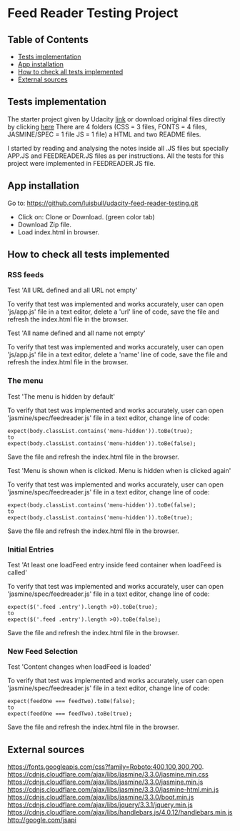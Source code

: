 # Feed Reader Testing Project


## Table of Contents

* [Tests implementation](#tests-implementation)
* [App installation](#app-installation)
* [How to check all tests implemented](#how-to-check-all-tests-implemented)
* [External sources](#external-sources)


## Tests implementation

The starter project given by Udacity [link](https://github.com/udacity/frontend-nanodegree-feedreader.git) or download original files directly by clicking [here](https://github.com/udacity/frontend-nanodegree-feedreader/archive/master.zip) There are 4 folders (CSS = 3 files, FONTS = 4 files, JASMINE/SPEC = 1 file JS = 1 file) a HTML and two README files.

I started by reading and analysing the notes inside all .JS files but specially APP.JS and FEEDREADER.JS files as per instructions.  All the tests for this project were implemented in FEEDREADER.JS file.


## App installation

Go to: https://github.com/luisbull/udacity-feed-reader-testing.git
  - Click on: Clone or Download.  (green color tab)
  - Download Zip file.
  - Load index.html in browser.
  

## How to check all tests implemented

### RSS feeds

Test 'All URL defined and all URL not empty'  

To verify that test was implemented and works accurately, user can open 'js/app.js' file in a text editor, delete a 'url' line of code, save the file and refresh the index.html file in the browser. 


Test 'All name defined and all name not empty'

To verify that test was implemented and works accurately, user can open 'js/app.js' file in a text editor, delete a 'name' line of code, save the file and refresh the index.html file in the browser.




### The menu

Test 'The menu is hidden by default'

To verify that test was implemented and works accurately, user can open 'jasmine/spec/feedreader.js' file in a text editor, change line of code: 

	expect(body.classList.contains('menu-hidden')).toBe(true);
	to
	expect(body.classList.contains('menu-hidden')).toBe(false);

Save the file and refresh the index.html file in the browser.


Test 'Menu is shown when is clicked. Menu is hidden when is clicked again'

To verify that test was implemented and works accurately, user can open 'jasmine/spec/feedreader.js' file in a text editor, change line of code: 

	expect(body.classList.contains('menu-hidden')).toBe(false);
	to
	expect(body.classList.contains('menu-hidden')).toBe(true);

Save the file and refresh the index.html file in the browser.




### Initial Entries

Test 'At least one loadFeed entry inside feed container when loadFeed is called'

To verify that test was implemented and works accurately, user can open 'jasmine/spec/feedreader.js' file in a text editor, change line of code: 

	expect($('.feed .entry').length >0).toBe(true);
	to
	expect($('.feed .entry').length >0).toBe(false);

Save the file and refresh the index.html file in the browser.




### New Feed Selection

Test 'Content changes when loadFeed is loaded'

To verify that test was implemented and works accurately, user can open 'jasmine/spec/feedreader.js' file in a text editor, change line of code:

	expect(feedOne === feedTwo).toBe(false);
	to
	expect(feedOne === feedTwo).toBe(true);

Save the file and refresh the index.html file in the browser.


## External sources

https://fonts.googleapis.com/css?family=Roboto:400,100,300,700.
https://cdnjs.cloudflare.com/ajax/libs/jasmine/3.3.0/jasmine.min.css
https://cdnjs.cloudflare.com/ajax/libs/jasmine/3.3.0/jasmine.min.js
https://cdnjs.cloudflare.com/ajax/libs/jasmine/3.3.0/jasmine-html.min.js
https://cdnjs.cloudflare.com/ajax/libs/jasmine/3.3.0/boot.min.js
https://cdnjs.cloudflare.com/ajax/libs/jquery/3.3.1/jquery.min.js
https://cdnjs.cloudflare.com/ajax/libs/handlebars.js/4.0.12/handlebars.min.js
http://google.com/jsapi
